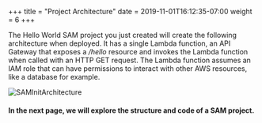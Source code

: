 +++
title = "Project Architecture"
date = 2019-11-01T16:12:35-07:00
weight = 6
+++

The Hello World SAM project you just created will create the following architecture when deployed. It has a single Lambda function, an API Gateway that exposes a _/hello_ resource and invokes the Lambda function when called with an HTTP GET request. The Lambda function assumes an IAM role that can have permissions to interact with other AWS resources, like a database for example.

![SAMInitArchitecture](/images/serverless-architecture.png)


#### In the next page, we will explore the structure and code of a SAM project.